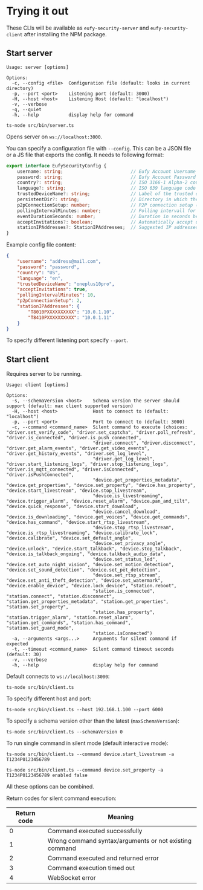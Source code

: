 # Trying it out

These CLIs will be available as `eufy-security-server` and `eufy-security-client` after installing the NPM package.

## Start server

```shell
Usage: server [options]

Options:
  -c, --config <file>  Configuration file (default: looks in current directory)
  -p, --port <port>    Listening port (default: 3000)
  -H, --host <host>    Listening Host (default: "localhost")
  -v, --verbose
  -q, --quiet
  -h, --help           display help for command
```

```shell
ts-node src/bin/server.ts
```

Opens server on `ws://localhost:3000`.

You can specify a configuration file with `--config`. This can be a JSON file or a JS file that exports the config. It needs to following format:

```ts
export interface EufySecurityConfig {
    username: string;                         // Eufy Account Username (required)
    password: string;                         // Eufy Account Password (required)
    country?: string;                         // ISO 3166-1 Alpha-2 country code (default: US)
    language?: string;                        // ISO 639 language code (default: en)
    trustedDeviceName?: string;               // Label of the trusted devices (viewable with 2fa activated in Eufy App; default: eufyclient)
    persistentDir?: string;                   // Directory in which the persistent information is saved (default: module path)
    p2pConnectionSetup: number;               // P2P connection setup (default: 2 ; Quickest connection)
    pollingIntervalMinutes: number;           // Polling intervall for data refresh from Eufy Cloud (default: 10 min.)
    eventDurationSeconds: number;             // Duration in seconds before an event is reset E.g. motion event (default: 10 sec.)
    acceptInvitations?: boolean;              // Automatically accept device invitations (default: false)
    stationIPAddresses?: StationIPAddresses;  // Suggested IP addresses for a stations (default: unset)
}
```

Example config file content:

```json
{
    "username": "address@mail.com",
    "password": "password",
    "country": "US",
    "language": "en",
    "trustedDeviceName": "oneplus10pro",
    "acceptInvitations": true,
    "pollingIntervalMinutes": 10,
    "p2pConnectionSetup": 2,
    "stationIPAddresses": {
        "T8010PXXXXXXXXXX": "10.0.1.10",
        "T8410PXXXXXXXXXX": "10.0.1.11"
    }
}
```

To specify different listening port specify `--port`.

## Start client

Requires server to be running.

```shell
Usage: client [options]

Options:
  -s, --schemaVersion <host>    Schema version the server should support (default: max client supported version)
  -H, --host <host>             Host to connect to (default: "localhost")
  -p, --port <port>             Port to connect to (default: 3000)
  -c, --command <command_name>  Silent command to execute (choices: "driver.set_verify_code", "driver.set_captcha", "driver.poll_refresh", "driver.is_connected", "driver.is_push_connected",
                                "driver.connect", "driver.disconnect", "driver.get_alarm_events", "driver.get_video_events", "driver.get_history_events", "driver.set_log_level",
                                "driver.get_log_level", "driver.start_listening_logs", "driver.stop_listening_logs", "driver.is_mqtt_connected", "driver.isConnected", "driver.isPushConnected",
                                "device.get_properties_metadata", "device.get_properties", "device.set_property", "device.has_property", "device.start_livestream", "device.stop_livestream",
                                "device.is_livestreaming", "device.trigger_alarm", "device.reset_alarm", "device.pan_and_tilt", "device.quick_response", "device.start_download",
                                "device.cancel_download", "device.is_downloading", "device.get_voices", "device.get_commands", "device.has_command", "device.start_rtsp_livestream",
                                "device.stop_rtsp_livestream", "device.is_rtsp_livestreaming", "device.calibrate_lock", "device.calibrate", "device.set_default_angle",
                                "device.set_privacy_angle", "device.unlock", "device.start_talkback", "device.stop_talkback", "device.is_talkback_ongoing", "device.talkback_audio_data",
                                "device.set_status_led", "device.set_auto_night_vision", "device.set_motion_detection", "device.set_sound_detection", "device.set_pet_detection",
                                "device.set_rtsp_stream", "device.set_anti_theft_detection", "device.set_watermark", "device.enable_device", "device.lock_device", "station.reboot",
                                "station.is_connected", "station.connect", "station.disconnect", "station.get_properties_metadata", "station.get_properties", "station.set_property",
                                "station.has_property", "station.trigger_alarm", "station.reset_alarm", "station.get_commands", "station.has_command", "station.set_guard_mode",
                                "station.isConnected")
  -a, --arguments <args...>     Arguments for silent command if expected
  -t, --timeout <command_name>  Silent command timeout seconds (default: 30)
  -v, --verbose
  -h, --help                    display help for command
```

Default connects to `ws://localhost:3000`:

```shell
ts-node src/bin/client.ts
```

To specify different host and port:

```shell
ts-node src/bin/client.ts --host 192.168.1.100 --port 6000
```

To specify a schema version other than the latest (`maxSchemaVersion`):

```shell
ts-node src/bin/client.ts --schemaVersion 0
```

To run single command in silent mode (default interactive mode):

```shell
ts-node src/bin/client.ts --command device.start_livestream -a T1234P0123456789
```

```shell
ts-node src/bin/client.ts --command device.set_property -a T1234P0123456789 enabled false
```

All these options can be combined.

Return codes for silent command execution:

| Return code | Meaning |
| - | - |
| 0 | Command executed successfully |
| 1 | Wrong command syntax/arguments or not existing command |
| 2 | Command executed and returned error |
| 3 | Command execution timed out |
| 4 | WebSocket error |